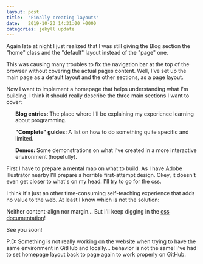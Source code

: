 ```yaml
---
layout: post
title:  "Finally creating layouts"
date:   2019-10-23 14:31:00 +0000
categories: jekyll update
---
```


Again late at night I just realized that I was still giving the Blog section the "home" class and the "default" layout instead of the "page" one.

This was causing many troubles to fix the navigation bar at the top of the browser without covering the actual pages content. Well, I've set up the main page as a default layout and the other sections, as a page layout.

Now I want to implement a homepage that helps understanding what I'm building. I think it should really describe the three main sections I want to cover:

<ul> <strong>Blog entries: </strong> The place where I'll be explaining my experience learning about programming.</ul>

<ul> <strong>"Complete" guides: </strong> A list on how to do something quite specific and limited.</ul>

<ul> <strong>Demos: </strong> Some demonstrations on what I've created in a more interactive environment (hopefully).</ul>

First I have to prepare a mental map on what to build. As I have Adobe Illustrator nearby I'll prepare a horrible first-attempt design. Okey, it doesn't even get closer to what's on my head. I'll try to go for the css.

I think it's just an other time-consuming self-teaching experience that adds no value to the web. At least I know which is not the solution:

Neither content-align nor margin... But I'll keep digging in the [css documentation](https://www.w3schools.com/css/default.asp)!

See you soon!

P.D: Something is not really working on the website when trying to have the same environment in GitHub and locally... behavior is not the same! I've had to set homepage layout back to page again to work properly on GitHub.

